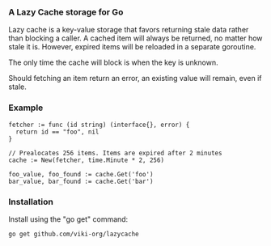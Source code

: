 ### A Lazy Cache storage for Go
Lazy cache is a key-value storage that favors returning stale data rather than blocking a caller. A cached item will always be returned, no matter how stale it is. However, expired items will be reloaded in a separate goroutine.

The only time the cache will block is when the key is unknown.

Should fetching an item return an error, an existing value will remain, even if stale.

### Example

    fetcher := func (id string) (interface{}, error) {
      return id == "foo", nil
    }

    // Prealocates 256 items. Items are expired after 2 minutes
    cache := New(fetcher, time.Minute * 2, 256) 

    foo_value, foo_found := cache.Get('foo')
    bar_value, bar_found := cache.Get('bar')


### Installation
Install using the "go get" command:

    go get github.com/viki-org/lazycache

